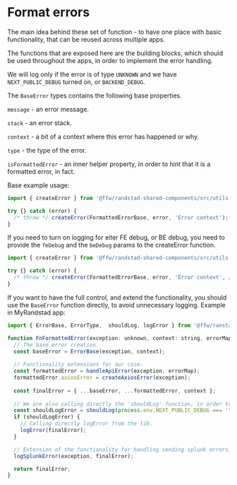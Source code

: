# Format errors
The main idea behind these set of function - to have one place with basic functionality, that can be
reused across multiple apps.

The functions that are exposed here are the building blocks, which should be used throughout the apps, in order to implement the error handling.

We will log only if the error is of type `UNKNOWN` and we have `NEXT_PUBLIC_DEBUG` turned on, or `BACKEND_DEBUG`.

The `BaseError` types contains the following base properties.

`message` - an error message.

`stack` - an error stack.

`context` - a bit of a context where this error has happened or why.

`type` - the type of the error. 

`isFormattedError` - an inner helper property, in order to hint that it is a formatted error, in fact.

Base example usage:
```js
import { createError } from '@ffw/randstad-shared-components/src/utils';

try {} catch (error) {
  /* throw */ createError(FormattedErrorBase, error, 'Error context');
}
```

If you need to turn on logging for eiter FE debug, or BE debug, you need to provide the `feDebug` and the `beDebug` params to the createError function.
```js
import { createError } from '@ffw/randstad-shared-components/src/utils';

try {} catch (error) {
  /* throw */ createError(FormattedErrorBase, error, 'Error context', /* feDebug */ true, /* beDebug */ true);
}
```

If you want to have the full control, and extend the functionality, you should use the `BaseError` function directly, to avoid unnecessary logging.
Example in MyRandstad app:
```js
import { ErrorBase, ErrorType,  shouldLog, logError } from '@ffw/ranstad-shared-components/src/utils';

function FnFormattedError(exception: unknown, context: string, errorMap: object = {}): FormattedError {
  // The base error creation.
  const baseError = ErrorBase(exception, context);
  
  // Functionality extensions for our case.
  const formattedError = handleApiError(exception, errorMap);
  formattedError.axiosError = createAxiosError(exception);
  
  const finalError = { ...baseError, ...formattedError, context };
  
  // We are also calling directly the 'shouldLog' function, in order to figure out if the logging is on and then we want to log only for UNKNOWN errors.
  const shouldLogError = shouldLog(process.env.NEXT_PUBLIC_DEBUG === 'true', process.env.BACKEND_DEBUG === 'true') && formattedError.type === ErrorType.UNKNOWN
  if (shouldLogError) {
    // Calling directly logError from the lib.
    logError(finalError);
  }

  // Extension of the functionality for handling sending splunk errors.
  logSplunkError(exception, finalError);

  return finalError;
}
```
